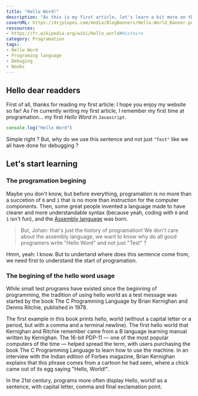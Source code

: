```yaml
---
title: "Hello Word!"
description: "As this is my first article, let's learn a bit more on the famous \"Hello Word\" sentence in programing environment !"
coverURL: https://drjplopes.com/media/BlogBanners/Hello-World_Banner.png
ressources:
- https://fr.wikipedia.org/wiki/Hello_world#Histoire
category: Programation
tags:
- Hello Word
- Programing language
- Debuging
- Noobs
---
```


## Hello dear readders

First of all, thanks for reading my first article: I hope you enjoy my website so far!
As I'm currently writing my first article, I remember my first time at programation... my first *Hello Word* in `Javascript`.

```js
console.log("Hello Word")
```

Simple right ?
But, why do we use this sentence and not just `"Test"` like we all have done for debugging ?

## Let's start learning

### The programation begining

Maybe you don't know, but before everything, programation is no more than a succetion of `0` and `1` that is no more than instruction for the computer components. Then, some great people invented a language made to have clearer and more understandable syntax (because yeah, coding with `0` and `1` isn't fun), and the [Assembly language](https://google.com/search?q=Assembly+language) was born.

> But, Johan: that's just the history of programation! We don't care about the assembly language, we want to know why do all good programers write "Hello Word" and not just "Test" ?

Hmm, yeah: I know. But to undertand where does this sentence come from, we need first to understand the start of programation.

### The begining of the hello word usage

While small test programs have existed since the beginning of programming, the tradition of using hello world as a test message was started by the book The C Programming Language by Brian Kernighan and Dennis Ritchie, published in 1978.

The first example in this book prints hello, world (without a capital letter or a period, but with a comma and a terminal newline). The first hello world that Kernighan and Ritchie remember came from a B language learning manual written by Kernighan. The 16-bit PDP-11 — one of the most popular computers of the time — helped spread the term, with users purchasing the book The C Programming Language to learn how to use the machine. In an interview with the Indian edition of Forbes magazine, Brian Kernighan explains that this phrase comes from a cartoon he had seen, where a chick came out of its egg saying "Hello, World!".

In the 21st century, programs more often display Hello, world! as a sentence, with capital letter, comma and final exclamation point.
